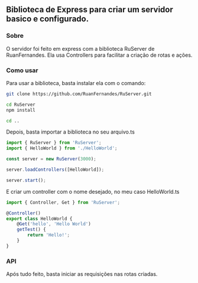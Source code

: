 ## Biblioteca de Express para criar um servidor basico e configurado.

### Sobre
O servidor foi feito em express com a biblioteca RuServer de RuanFernandes.
Ela usa Controllers para facilitar a criação de rotas e ações.

### Como usar
Para usar a biblioteca, basta instalar ela com o comando:
```bash
git clone https://github.com/RuanFernandes/RuServer.git

cd RuServer
npm install

cd ..
```

Depois, basta importar a biblioteca no seu arquivo.ts
```ts
import { RuServer } from 'RuServer';
import { HelloWorld } from './HelloWorld';

const server = new RuServer(3000);

server.loadControllers([HelloWorld]);

server.start();
```

E criar um controller com o nome desejado, no meu caso HelloWorld.ts
```ts
import { Controller, Get } from 'RuServer';

@Controller()
export class HelloWorld {
    @Get('hello', 'Hello World')
    getTest() {
        return 'Hello!';
    }
}
```

### API
Após tudo feito, basta iniciar as requisições nas rotas criadas.